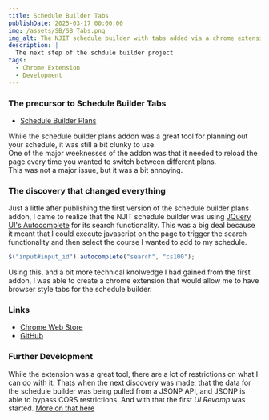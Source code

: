 ```yaml
---
title: Schedule Builder Tabs
publishDate: 2025-03-17 00:00:00
img: /assets/SB/SB_Tabs.png
img_alt: The NJIT schedule builder with tabs added via a chrome extension
description: |
  The next step of the schdule builder project
tags:
  - Chrome Extension
  - Development
---
```


### The precursor to Schedule Builder Tabs

- [Schedule Builder Plans](./sb-plans)

While the schedule builder plans addon was a great tool for planning out your schedule, it was still a bit clunky to use.  
One of the major weeknesses of the addon was that it needed to reload the page every time you wanted to switch between different plans.  
This was not a major issue, but it was a bit annoying.

### The discovery that changed everything

Just a little after publishing the first version of the schedule builder plans addon, I came to realize that the NJIT schedule builder was using [JQuery UI's Autocomplete](https://jqueryui.com/autocomplete/) for its search functionality.
This was a big deal because it meant that I could execute javascript on the page to trigger the search functionality and then select the course I wanted to add to my schedule.

```javascript
$("input#input_id").autocomplete("search", "cs100");
```

Using this, and a bit more technical knolwedge I had gained from the first addon, I was able to create a chrome extension that would allow me to have browser style tabs for the schedule builder.

### Links

- [Chrome Web Store](https://chromewebstore.google.com/detail/njit-schedule-builder-tab/mdplpgejlnfcnmecoibmdbbdgpbdhfkh)
- [GitHub](https://github.com/bentzi-shuster/ScheduleBuilderTabs)

### Further Development

While the extension was a great tool, there are a lot of restrictions on what I can do with it.
Thats when the next discovery was made, that the data for the schedule builder was being pulled from a JSONP API, and JSONP is able to bypass CORS restrictions.
And with that the first _UI Revamp_ was started.
[More on that here](./sb-1)
